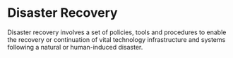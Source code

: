 # Disaster Recovery

Disaster recovery involves a set of policies, tools and procedures to enable the recovery or continuation of vital technology infrastructure and systems following a natural or human-induced disaster.
